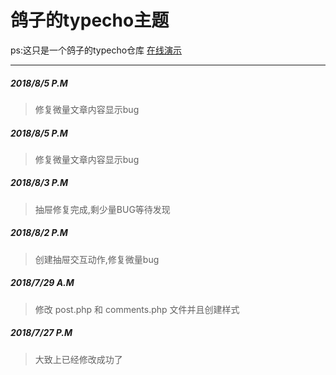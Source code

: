 # 鸽子的typecho主题

ps:这只是一个鸽子的typecho仓库 <a href="http://bbs.funnyli.cn">在线演示</a>

* * *

##### 2018/8/5 P.M
> 修复微量文章内容显示bug
##### 2018/8/5 P.M
> 修复微量文章内容显示bug

##### 2018/8/3 P.M
> 抽屉修复完成,剩少量BUG等待发现

##### 2018/8/2 P.M
> 创建抽屉交互动作,修复微量bug

##### 2018/7/29 A.M
> 修改 post.php 和 comments.php 文件并且创建样式

##### 2018/7/27 P.M
> 大致上已经修改成功了
